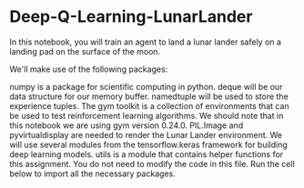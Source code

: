 # Deep-Q-Learning-LunarLander
In this notebook, you will train an agent to land a lunar lander safely on a landing pad on the surface of the moon.

We'll make use of the following packages:

numpy is a package for scientific computing in python.
deque will be our data structure for our memory buffer.
namedtuple will be used to store the experience tuples.
The gym toolkit is a collection of environments that can be used to test reinforcement learning algorithms. We should note that in this notebook we are using gym version 0.24.0.
PIL.Image and pyvirtualdisplay are needed to render the Lunar Lander environment.
We will use several modules from the tensorflow.keras framework for building deep learning models.
utils is a module that contains helper functions for this assignment. You do not need to modify the code in this file.
Run the cell below to import all the necessary packages.
